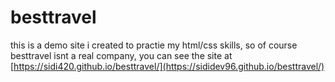 # besttravel

this is a demo site i created to practie my html/css skills, so of course besttravel isnt a real company,
you can see the site at [https://sidi420.github.io/besttravel/](https://sididev96.github.io/besttravel/)

